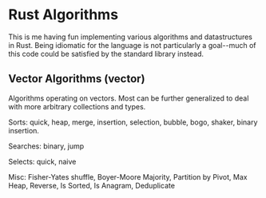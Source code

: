 # Rust Algorithms
This is me having fun implementing various algorithms and datastructures in
Rust.  Being idiomatic for the language is not particularly a goal--much of this
code could be satisfied by the standard library instead.

## Vector Algorithms (vector)
Algorithms operating on vectors.  Most can be further generalized to deal with
more arbitrary collections and types.

Sorts: quick, heap, merge, insertion, selection, bubble, bogo, shaker, binary insertion.

Searches: binary, jump

Selects: quick, naive

Misc: Fisher-Yates shuffle, Boyer-Moore Majority, Partition by Pivot, Max Heap,
Reverse, Is Sorted, Is Anagram, Deduplicate

